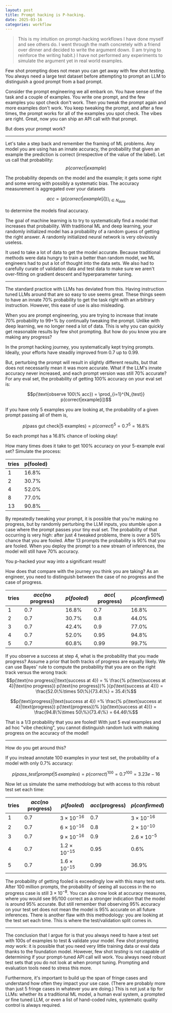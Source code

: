 ```yaml
---
layout: post
title: Prompt hacking is P-hacking.
date: 2025-03-16
categories: workflow
---
```


> This is my intuition on prompt-hacking workflows I have done myself and see others do. I went through the math concretely with a friend over dinner and decided to write the argument down. (I am trying to reinforce the writing habit.) I have not performed any experiments to simulate the argument yet in real world examples.

Few shot prompting does not mean you can get away with few shot *testing*. You always need a large test dataset before attempting to prompt an LLM to distinguish a good prompt from a bad prompt.

Consider the prompt engineering we all embark on. You have sense of the task and a couple of examples. You write one prompt, and the few examples you spot check don't work. Then you tweak the prompt again and more examples don't work. You keep tweaking the prompt, and after a few times, the prompt works for all of the examples you spot check. The vibes are right. Great, now you can ship an API call with that prompt.

But does your prompt work?

---

Let's take a step back and remember the framing of ML problems.
Any model you are using has an innate accuracy, the probability that given an example the prediction is correct (irrespective of the value of the label). Let us call that probability:
$$p(correct|example)$$

The probability depends on the model and the example; it gets some right and some wrong with possibly a systematic bias.
The accuracy measurement is aggregated over your datasets

$$acc = \left<p(correct|example[i])\right>_{i\in N_{data}}$$

to determine the models final accuracy.

The goal of machine learning is to try to systematically find a model that increases that probability. With traditional ML and deep learning, your randomly initialized model has a probability of a random guess of getting the right answer. A randomly initialized neural network is very obviously useless.

It used to take a lot of data to get the model accurate. Because traditional methods were data hungry to train a better than random model, we ML engineers had to put a lot of thought into the data sets.
We also had to carefully curate of validation data and test data to make sure we aren't over-fitting on gradient descent and hyperparameter tuning.

---

The standard practice with LLMs has deviated from this.
Having instruction tuned LLMs around that are so easy to use seems great.
These things seem to have an innate 70% probability to get the task right with an arbitrary instruction.
However, this ease of use is also misleading.

When you are prompt engineering, you are trying to increase that innate 70% probability to 99+% by continually tweaking the prompt.
Unlike with deep learning, we no longer need a lot of data.
This is why you can quickly get reasonable results by few shot prompting.
But how do you know you are making any progress?

In the prompt hacking journey, you systematically kept trying prompts. 
Ideally, your efforts have steadily improved from 0.7 up to 0.99.

But, perturbing the prompt will result in slightly different results, but that does not necessarily mean it was more accurate.
What if the LLM's innate accuracy never increased, and each prompt version was still 70% accurate?
For any eval set, the probability of getting 100% accuracy on your eval set is:

$$p(\text{observe 100\% acc}) = \prod_{i=1}^{N_{test}} p(correct|example[i])$$

If you have only 5 examples you are looking at, the probability of a given prompt passing all of them is,

$$p(\text{pass gut check}|\text{5 examples}) = p(correct)^{5} = 0.7^{5}=16.8\%$$

So each prompt has a 16.8% chance of looking okay!

How many times does it take to get 100% accuracy on your 5-example eval set? Simulate the process:

|tries| p(fooled) |
|----|--------|
|  1 | 16.8% |
|  2 | 30.7% |
|  4 | 52.0% |
|  8 | 77.0% |
| 13 | 90.8% |


By repeatedly tweaking your prompt, it is possible that you're making no progress, but by randomly perturbing the LLM inputs, you stumble upon a case where the prompt passes your tiny eval set.
The probability of that occurring is very high: after just 4 tweaked problems, there is over a 50% chance that you are fooled. After 13 prompts the probability is 90% that you are fooled. When you deploy the prompt to a new stream of inferences, the model will still have 70% accuracy.

You p-hacked your way into a significant result!

How does that compare with the journey you think you are taking? 
As an engineer, you need to distinguish between the case of no progress and the case of progress. 

|tries| $acc(\text{no progress})$ | $p(fooled)$ | $acc(\text{ progress})$ | $p(confirmed)$ |
|----|-----|--------|------|--------|
|  1 | 0.7 | 16.8% | 0.7  | 16.8% |
|  2 | 0.7 | 30.7% | 0.8  | 44.0% |
|  3 | 0.7 | 42.4% | 0.9  | 77.0% |
|  4 | 0.7 | 52.0% | 0.95 | 94.8% |
|  5 | 0.7 | 60.8% | 0.99 | 99.7% |


If you observe a success at step 4, what is the probability that you made progress? Assume a prior that both tracks of progress are equally likely. We can use Bayes' rule to compute the probability that you are on the right track versus the wrong track:
$$p(\text{no progress}|\text{success at 4}) = %
\frac{%
    p(\text{success at 4}|\text{no progress}) p(\text{no progress})%
    }{p(\text{success at 4})} = \frac{52.0\%\times 50\%}{73.4\%}  = 35.4\%$$

$$p(\text{progress}|\text{success at 4}) =%
\frac{%
    p(\text{success at 4}|\text{progress}) p(\text{progress})%
    }{p(\text{success at 4})} = \frac{94.8\%\times 50\%}{73.4\%} = 64.46\%$$

That is a 1/3 probability that you are fooled!
With just 5 eval examples and ad hoc "vibe checking", you cannot distinguish random luck with making progress on the accuracy of the model!

---

How do you get around this? 


If you instead annotate 100 examples in your test set, the probability of a model with only 0.7\% accuracy:

$$p(pass\_test|prompt|5\,examples) = p(correct)^{100} = 0.7^{100}=3.23e-16$$

Now let us simulate the same methodology but with access to this robust test set each time:

|tries| $acc$(no progress) | $p(fooled)$ | $acc$(progress) | $p(confirmed)$ |
|----|--------|------|-|-|
|  1 | 0.7 | $3\times10^{-16}$|    0.7  | $3\times10^{-16}$ |
|  2 | 0.7 | $6\times10^{-16}$    | 0.8  | $2\times10^{-10}$  |
|  3 | 0.7 | $9\times10^{-16}$    | 0.9  | $2.6\times10^{-5}$ |
|  4 | 0.7 | $1.2\times10^{-15}$  | 0.95 | 0.6% |
|  5 | 0.7 |  $1.6\times10^{-15}$ | 0.99 | 36.9% |

The probability of getting fooled is exceedingly low with this many test sets. After 100 million prompts, the probability of seeing all success in the no progress case is still $3\times 10^{-8}$. You can also now look at accuracy measures, where you would see 95/100 correct as a stronger indication that the model is around 95% accurate.
But still remember that observing 95% accuracy on your test set does not mean the model is 95% accurate on all future inferences.
There is another flaw with this methodology: you are looking at the test set each time. This is where the test/validation split comes in.

---

The conclusion that I argue for is that you always need to have a test set with 100s of examples to test & validate your model. Few shot prompting *may* work: it is possible that you need very little training data or eval data thanks to the foundation model. However, few shot *testing* is not capable of determining if your prompt-tuned API call will work. You always need robust test sets that you do not look at when prompt tuning.
Prompting and evaluation tools need to stress this more.

Furthermore, it's important to build up the span of fringe cases and understand how often they impact your use case. (There are probably more than just 5 fringe cases in whatever you are doing.)
This is not just a tip for LLMs:
whether its a traditional ML model, a human eval system, a prompted or fine tuned LLM, or even a list of hand-coded rules, systematic quality control is always required.
